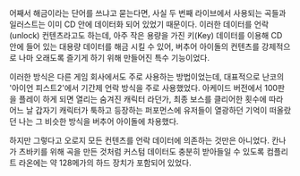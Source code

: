 어째서 해금이라는 단어를 쓰냐고 묻는다면, 사실 두 번째 라이브에서 사용되는 곡들과 일러스트는 이미 CD 안에 데이터화 되어 있었기 때문이다. 
이러한 데이터를 언락(unlock) 컨텐츠라고도 하는데, 아주 작은 용량을 가진 키(Key) 데이터를 이용해 CD 안에 들어 있는 대용량 데이터를 해금 시킬 수 있어, 버추어 아이돌의 컨텐츠를 강제적으로 나마 오래도록 즐기게 하기 위해 만들어진 특수 기능이었다. 

이러한 방식은 다른 게임 회사에서도 주로 사용하는 방법이었는데, 대표적으로 난코의 '아이언 피스트2'에서 기간제 언락 방식을 주로 사용했었다. 
아케이드 버전에서 100판을 플레이 하게 되면 열리는 숨겨진 캐릭터 라던가, 최종 보스를 클리어한 횟수에 따라 어느 날 갑자기 캐릭터가 툭하고 등장하는 퍼포먼스에 유저들이 열광하던 기억이 떠올랐던 나는 그 비슷한 방식을 버추어 아이돌에 차용했다. 

하지만 그렇다고 오로지 모든 컨텐츠를 언락 데이터에 의존하는 것만은 아니었다. 
칸나가 츠바키를 위해 곡을 만든 것처럼 커스텀 데이터도 충분히 받아들일 수 있도록 컴플리트 라온에는 약 128메가의 하드 장치가 포함되어 있었다. 